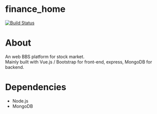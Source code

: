 # finance_home
[![Build Status](https://travis-ci.org/viddamao/finance_home.svg?branch=master)](https://travis-ci.org/viddamao/finance_home)

About
====
An web BBS platform for stock market.  
Mainly built with Vue.js / Bootstrap for front-end, 
express, MongoDB for backend.


Dependencies
====
* Node.js
* MongoDB
